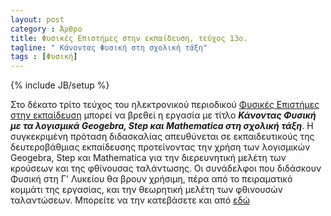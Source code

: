 ```yaml
---
layout: post
category : Άρθρο
title: Φυσικές Επιστήμες στην εκπαίδευση, τεύχος 13ο.
tagline: " Κάνοντας Φυσική στη σχολική τάξη"
tags : [Φυσική]
---
```

{% include JB/setup %}


Στο δέκατο τρίτο τεύχος του ηλεκτρονικού περιοδικού [Φυσικές Επιστήμες στην εκπαίδευση](http://physcool.web.auth.gr/) μπορεί να βρεθεί η εργασία με τίτλο ***Κάνοντας Φυσική με τα λογισμικά Geogebra, Step και Mathematica στη σχολική τάξη***. Η συγκεκριμένη πρόταση διδασκαλίας απευθύνεται σε εκπαιδευτικούς της δευτεροβάθμιας εκπαίδευσης προτείνοντας την χρήση των λογισμικών Geogebra, Step και Mathematica για την διερευνητική μελέτη των κρούσεων και της φθίνουσας ταλάντωσης. Οι συνάδελφοι που διδάσκουν Φυσική στη Γ' Λυκείου θα βρουν χρήσιμη, πέρα από το πειραματικό κομμάτι της εργασίας, και την θεωρητική μελέτη των φθινουσών ταλαντώσεων. Μπορείτε να την κατεβάσετε και από [εδώ](https://drive.google.com/open?id=0B2PMgebiPbrILWs1UVktbkMwZGc)